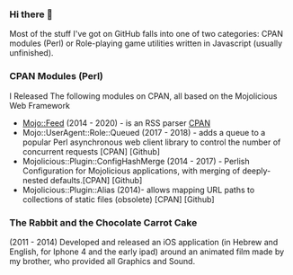 ### Hi there 👋

Most of the stuff I've got on GitHub falls into one of two categories: CPAN modules
(Perl) or Role-playing game utilities written in Javascript (usually unfinished).

### CPAN Modules (Perl)

I Released The following modules on CPAN, all based on the Mojolicious Web Framework

- [Mojo::Feed](https://github.com/dotandimet/Mojo-Feed) (2014 - 2020) - is an RSS parser [CPAN](https://metacpan.org/pod/Mojo%3A%3AFeed)
- Mojo::UserAgent::Role::Queued (2017 - 2018) - adds a queue to a popular Perl asynchronous web client library to control the number of concurrent requests [CPAN] [Github]
- Mojolicious::Plugin::ConfigHashMerge (2014 - 2017) - Perlish Configuration for Mojolicious applications, with merging of deeply-nested defaults.[CPAN] [Github]
- Mojolicious::Plugin::Alias (2014)- allows mapping URL paths to collections of static files (obsolete) [CPAN] [Github]

### The Rabbit and the Chocolate Carrot Cake

(2011 - 2014) Developed and released an iOS application (in Hebrew and 
English, for Iphone 4 and the early ipad) around an animated film made 
by my brother, who provided all Graphics and Sound.
<!--
**dotandimet/dotandimet** is a ✨ _special_ ✨ repository because its `README.md` (this file) appears on your GitHub profile.

Here are some ideas to get you started:

- 🔭 I’m currently working on ...
- 🌱 I’m currently learning ...
- 👯 I’m looking to collaborate on ...
- 🤔 I’m looking for help with ...
- 💬 Ask me about ...
- 📫 How to reach me: ...
- 😄 Pronouns: ...
- ⚡ Fun fact: ...
-->
